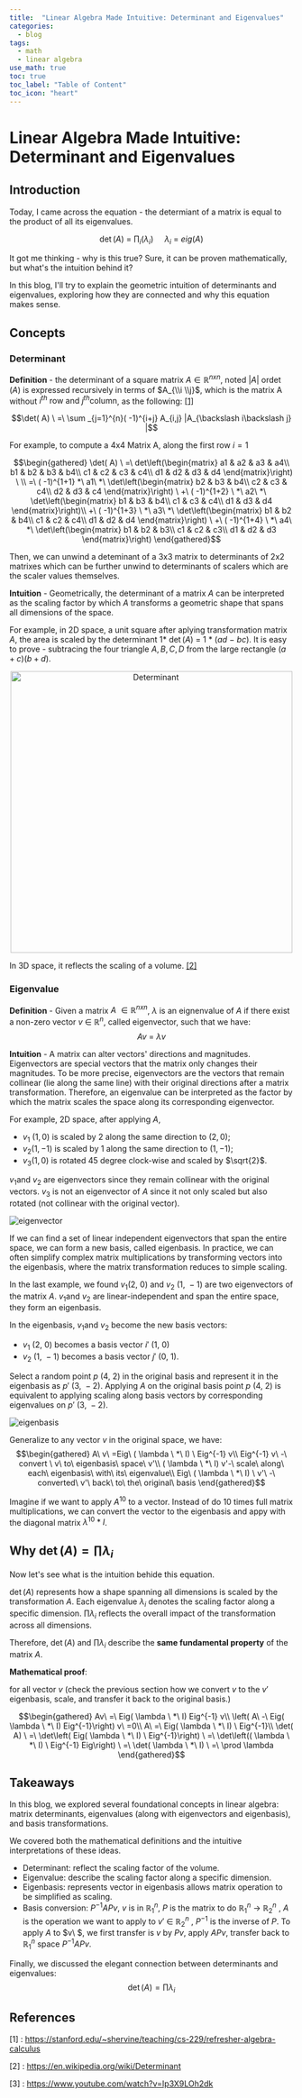 ```yaml
---
title:  "Linear Algebra Made Intuitive: Determinant and Eigenvalues"
categories:
  - blog
tags:
  - math
  - linear algebra
use_math: true
toc: true
toc_label: "Table of Content"
toc_icon: "heart"
---
```


# Linear Algebra Made Intuitive: Determinant and Eigenvalues

## Introduction

Today, I came across the equation - the determiant of a matrix is equal to the product
of all its eigenvalues.

$$\det( A) \ =\ \prod _{i}( \lambda _{i}) \ \ \ \ \ \lambda _{i} \ =\ eig( A)$$

It got me thinking - why is this true? Sure, it can be
proven mathematically, but what's the intuition behind it?

In this blog, I'll try to explain the geometric intuition of determinants and eigenvalues,
exploring how they are connected and why this equation makes sense.

## Concepts

### Determinant

**Definition** - the determinant of a square matrix $A\in \mathbb{R}^{nxn}$,
noted $|A|\text{ or}\det (A)$ is expressed recursively in terms of $A_{\\i \\j}$,
which is the matrix A without $i^{th}\text{ row and } j^{th}\text{column}$, as the following: [\[1\]](#references)

$$\det( A) \ =\ \sum _{j=1}^{n}( -1)^{i+j} A_{i,j} |A_{\backslash i\backslash j} |$$

For example, to compute a 4x4 Matrix A, along the first row $i=1$

$$\begin{gathered}
\det( A) \ =\ det\left(\begin{matrix}
a1 & a2 & a3 & a4\\
b1 & b2 & b3 & b4\\
c1 & c2 & c3 & c4\\
d1 & d2 & d3 & d4
\end{matrix}\right) \ \\
=\ ( -1)^{1+1} *\ a1\ *\ \det\left(\begin{matrix}
b2 & b3 & b4\\
c2 & c3 & c4\\
d2 & d3 & c4
\end{matrix}\right) \ +\ ( -1)^{1+2} \ *\ a2\ *\ \det\left(\begin{matrix}
b1 & b3 & b4\\
c1 & c3 & c4\\
d1 & d3 & d4
\end{matrix}\right)\\
+\ ( -1)^{1+3} \ *\ a3\ *\ \det\left(\begin{matrix}
b1 & b2 & b4\\
c1 & c2 & c4\\
d1 & d2 & d4
\end{matrix}\right) \ +\ ( -1)^{1+4} \ *\ a4\ *\ \det\left(\begin{matrix}
b1 & b2 & b3\\
c1 & c2 & c3\\
d1 & d2 & d3
\end{matrix}\right)
\end{gathered}$$

Then, we can unwind a deteminant of a 3x3 matrix to determinants of 2x2 matrixes which can be further
unwind to determinants of scalers which are the scaler values themselves.

**Intuition** - Geometrically, the determinant of a matrix $A$ can be
interpreted as the scaling factor by which $A$ transforms a geometric shape that
spans all dimensions of the space.

For example, in 2D space, a unit square after aplying transformation
matrix $A$, the area is scaled by the determinant
$1*\ \det( A) \ =\ 1\ *\ ( ad\ -\ bc)$. It is easy to prove - subtracing the four triangle $A,B,C,D$ from the large rectangle $(a+c)(b+d)$.

<div style="text-align: center;">
  <img src="/images/2024-12-23-determinant-and-eigenvalues/determinant.png" alt="Determinant" width="500">
</div>

In 3D space, it reflects the scaling of a volume. [\[2\]](#references)


### Eigenvalue

**Definition** - Given a matrix $A\ \in \mathbb{R}^{nxn}$, $\lambda$ is an
eignenvalue of $A$ if there exist a non-zero vector
$v\ \in \ \mathbb{R}^{n}$, called eigenvector, such that we have:
$$Av\ =\ \lambda v$$

**Intuition** - A matrix can alter vectors' directions and magnitudes.
Eigenvectors are special vectors that the matrix only changes their magnitudes.
To be more precise, eigenvectors are the vectors that remain collinear (lie along the same line)
with their original directions after a matrix transformation. Therefore, an
eigenvalue can be interpreted as the factor by which the matrix scales
the space along its corresponding eigenvector.

For example, 2D space, after applying $A$,
- $v_{1} \ (1,0)$ is scaled by 2 along the same direction to $(2,0)$;
- $v_{2} (1,-1)$ is scaled by 1 along the same direction to $(1,-1)$;
- $v_{3} (1,0)$ is rotated 45 degree clock-wise and scaled by $\sqrt{2}$.

$v_{1}\text{and } v_{2}$ are eigenvectors since they remain collinear
with the original vectors. $v_{3}$ is not an eigenvector of $A$
since it not only scaled but also rotated (not collinear with the
original vector).

![eigenvector](/images/2024-12-23-determinant-and-eigenvalues/eigenvector.png)

If we can find a set of linear independent eigenvectors that span the
entire space, we can form a new basis, called eigenbasis. In practice,
we can often simplify complex matrix multiplications by transforming
vectors into the eigenbasis, where the matrix transformation reduces to simple scaling.

In the last example, we found $v_{1}( 2,\ 0) \ \text{and } v_{2} \ ( 1,\ -1)$ are two
eigenvectors of the matrix $A$. $v_{1}\text{and } v_{2}$ are linear-independent and
span the entire space, they form an eigenbasis.

In the eigenbasis, $v_{1}\text{and } v_{2}$ become the new basis vectors:
- $v_{1} \ ( 2,\ 0)$ becomes a basis vector $i'\ ( 1,\ 0)$
- $v_{2} \ ( 1,\ -1)$ becomes a basis vector $j'\ ( 0,\ 1)$.

Select a random point $p\ ( 4,\ 2)$ in the original basis and represent
it in the eigenbasis as $p'\ ( 3,\ -2)$. Applying $A$ on the original
basis point $p\ ( 4,\ 2)$ is equivalent to applying scaling along basis
vectors by corresponding eigenvalues on $p'\ ( 3,\ -2)$.

![eigenbasis](/images/2024-12-23-determinant-and-eigenvalues/eigenbasis.png)


Generalize to any vector $v$ in the original space, we have:
$$\begin{gathered}
A\ v\ =Eig\ ( \lambda \ *\ I) \ Eig^{-1} v\\
Eig^{-1} v\ -\ convert \ v\ to\ eigenbasis\ space\ v'\\
( \lambda \ *\ I) v'-\ scale\ along\ each\ eigenbasis\ with\ its\ eigenvalue\\
Eig\ ( \lambda \ *\ I) \ v'\ -\ converted\ v'\ back\ to\ the\ original\ basis
\end{gathered}$$

Imagine if we want to apply $A^{10}$ to a vector.
Instead of do 10 times full matrix multiplications, we can convert the vector
to the eigenbasis and appy with the diagonal matrix $\lambda ^{10} *I$.

## Why $\det (A)=\prod \lambda _{i}$

Now let's see what is the intuition behide this equation.

$\det (A)$ represents how a shape spanning all dimensions is scaled by the transformation $A$.
Each eigenvalue $\lambda _{i}$ denotes the scaling factor along a specific dimension.
$\prod \lambda _{i}$ reflects the overall impact of the transformation across all dimensions. 

Therefore, $\det (A)$ and $\prod \lambda _{i}$ describe the **same fundamental property** of the
matrix $A$.

**Mathematical proof**:

for all vector $v$ (check the previous section how we convert $v$
to the $v'$ eigenbasis, scale, and transfer it back to the original
basis.)

$$\begin{gathered}
Av\ =\ Eig( \lambda \ *\ I) Eig^{-1} v\\
\left( A\ -\ Eig( \lambda \ *\ I) Eig^{-1}\right) v\ =0\\
A\ =\ Eig( \lambda \ *\ I) \ Eig^{-1}\\
\det( A) \ =\ \det\left( Eig( \lambda \ *\ I) \ Eig^{-1}\right) \ =\ \det\left(( \lambda \ *\ I) \ Eig^{-1} Eig\right) \ =\ \det( \lambda \ *\ I) \ =\ \prod \lambda 
\end{gathered}$$

## Takeaways

In this blog, we explored several foundational concepts in
linear algebra: matrix determinants, eigenvalues (along with
eigenvectors and eigenbasis), and basis transformations.

We covered both the mathematical definitions and the intuitive
interpretations of these ideas.
- Determinant: reflect the scaling factor of the volume.
- Eigenvalue: describe the scaling factor along a specific dimension.
- Eigenbasis: represents vector in eigenbasis allows matrix operation to be simplified as scaling.
- Basis conversion: $P^{-1} APv$, $v$ is in $\mathbb{R}_{1}^{n}$, $P$ is the matrix to do
$\mathbb{R}_{1}^{n} \ \rightarrow \ \mathbb{R}_{2}^{n}$ , $A$ is the
operation we want to apply to $v'\ \in \ \mathbb{R}_{2}^{n}$ , $P^{-1}$
is the inverse of $P$. To apply $A$ to $v\ $, we first transfer is $v$
by $Pv$, apply $APv$, transfer back to $\mathbb{R}_{1}^{n}$ space
$P^{-1} APv$.

Finally, we discussed the elegant connection between determinants and eigenvalues:
$$\det (A)=\prod \lambda _{i}$$

## References
[1] : <https://stanford.edu/~shervine/teaching/cs-229/refresher-algebra-calculus>

[2] : <https://en.wikipedia.org/wiki/Determinant>

[3] : <https://www.youtube.com/watch?v=Ip3X9LOh2dk>
